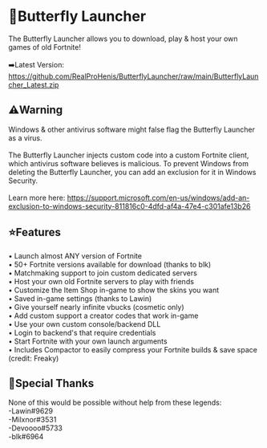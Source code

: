 # 🦋Butterfly Launcher
The Butterfly Launcher allows you to download, play & host your own games of old Fortnite!<br></br>
➡️Latest Version: https://github.com/RealProHenis/ButterflyLauncher/raw/main/ButterflyLauncher_Latest.zip<br>

## ⚠️Warning
Windows & other antivirus software might false flag the Butterfly Launcher as a virus.</br></br>
The Butterfly Launcher injects custom code into a custom Fortnite client, which antivirus software believes is malicious.
To prevent Windows from deleting the Butterfly Launcher, you can add an exclusion for it in Windows Security.</br></br>
Learn more here: https://support.microsoft.com/en-us/windows/add-an-exclusion-to-windows-security-811816c0-4dfd-af4a-47e4-c301afe13b26</br>

## ⭐Features
• Launch almost ANY version of Fortnite</br>
• 50+ Fortnite versions available for download (thanks to blk)</br>
• Matchmaking support to join custom dedicated servers</br>
• Host your own old Fortnite servers to play with friends</br>
• Customize the Item Shop in-game to show the skins you want</br>
• Saved in-game settings (thanks to Lawin)</br>
• Give yourself nearly infinite vbucks (cosmetic only)</br>
• Add custom support a creator codes that work in-game</br>
• Use your own custom console/backend DLL</br>
• Login to backend's that require credentials</br>
• Start Fortnite with your own launch arguments</br>
• Includes Compactor to easily compress your Fortnite builds & save space (credit: Freaky)</br>

## 💙Special Thanks
None of this would be possible without help from these legends:</br>
-Lawin#9629</br>
-Milxnor#3531</br>
-Devoooo#5733</br>
-blk#6964</br>
